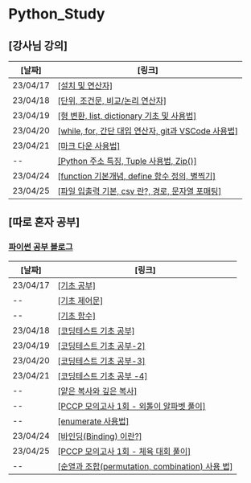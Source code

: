 # Python_Study

## [강사님 강의]   
[날짜] | [링크]
--------|------ 
23/04/17 | [[설치 및 연산자]](teacher_study/20230417.md)
23/04/18 | [[단위, 조건문, 비교/논리 연산자]](teacher_study/20230418.md)  
23/04/19 | [[형 변환, list, dictionary 기초 및 사용법]](teacher_study/20230419.md)
23/04/20 | [[while, for, 간단 대입 연산자, git과 VSCode 사용법]](teacher_study/20230420.md)
23/04/21 | [[마크 다운 사용법]](teacher_study/markdown_Edit.md)
--       | [[Python 주소 특징, Tuple 사용법, Zip()]](teacher_study/20230421.md)
23/04/24 | [[function 기본개념, define 함수 정의, 별찍기]](teacher_study/20230424.md)
23/04/25 | [[파일 입출력 기본, csv 란?, 경로, 문자열 포매팅]](teacher_study/20230425.md)
 
  
## [따로 혼자 공부]
### [파이썬 공부 블로그](https://velog.io/@wonjun12/series/%EC%9D%B8%EA%B3%B5%EC%A7%80%EB%8A%A5-%EA%B0%9C%EB%B0%9C-Python-%EA%B3%B5%EB%B6%80)
[날짜] | [링크]
-------|-------
23/04/17 |[[기초 공부]](https://velog.io/@wonjun12/%EC%9D%B8%EA%B3%B5%EC%A7%80%EB%8A%A5-%EA%B0%9C%EB%B0%9C-Python-%EA%B3%B5%EB%B6%80)
 -- |[[기초 제어문]](https://velog.io/@wonjun12/%EC%9D%B8%EA%B3%B5%EC%A7%80%EB%8A%A5-Python-%EA%B8%B0%EC%B4%88-%EC%A0%9C%EC%96%B4%EB%AC%B8)
 -- | [[기초 함수]](https://velog.io/@wonjun12/%EC%9D%B8%EA%B3%B5%EC%A7%80%EB%8A%A5-Python-%EA%B8%B0%EC%B4%88-%ED%95%A8%EC%88%98-%EB%B3%80%EC%88%98)
 23/04/18 | [[코딩테스트 기초 공부]](https://velog.io/@wonjun12/230418-Python-%EC%95%8C%EA%B3%A0%EB%A6%AC%EC%A6%98-%EA%B3%B5%EB%B6%80)
 23/04/19 | [[코딩테스트 기초 공부-2]](https://velog.io/@wonjun12/230419-Python-%EC%95%8C%EA%B3%A0%EB%A6%AC%EC%A6%98-%EA%B3%B5%EB%B6%80)
 23/04/20 | [[코딩테스트 기초 공부-3]](https://velog.io/@wonjun12/230420-Python-%EC%95%8C%EA%B3%A0%EB%A6%AC%EC%A6%98-%EA%B3%B5%EB%B6%80)
 23/04/21 | [[코딩테스트 기초 공부 -4]](https://velog.io/@wonjun12/%ED%94%84%EB%A1%9C%EA%B7%B8%EB%9E%98%EB%A8%B8%EC%8A%A4-230421-Python-%EA%B8%B0%EC%B4%88-%EC%BD%94%EB%94%A9%ED%85%8C%EC%8A%A4%ED%8A%B8-%EA%B3%B5%EB%B6%80)
 -- | [[얕은 복사와 깊은 복사]](https://velog.io/@wonjun12/%EC%96%95%EC%9D%80-%EB%B3%B5%EC%82%ACShallow-Copy%EC%99%80-%EA%B9%8A%EC%9D%80-%EB%B3%B5%EC%82%ACDeep-Copy)
  -- | [[PCCP 모의고사 1회 - 외톨이 알파벳 풀이]](https://velog.io/@wonjun12/%ED%94%84%EB%A1%9C%EA%B7%B8%EB%9E%98%EB%A8%B8%EC%8A%A4-PCCP-%EB%AA%A8%EC%9D%98%EA%B3%A0%EC%82%AC-1%ED%9A%8C-%EC%99%B8%ED%86%A8%EC%9D%B4-%EC%95%8C%ED%8C%8C%EB%B2%B3)
 -- | [[enumerate 사용법]](https://velog.io/@wonjun12/enumerate-%EC%82%AC%EC%9A%A9-%EB%B2%95#%EC%9A%B0%EC%84%A0-%EA%B8%B0%EC%A1%B4-for%EC%9D%98-%EC%82%AC%EC%9A%A9%EB%B2%95)
 23/04/24 | [[바인딩(Binding) 이란?]](https://velog.io/@wonjun12/%EB%B0%94%EC%9D%B8%EB%94%A9)
 23/04/25 | [[PCCP 모의고사 1회 - 체육 대회 풀이]](https://velog.io/@wonjun12/%ED%94%84%EB%A1%9C%EA%B7%B8%EB%9E%98%EB%A8%B8%EC%8A%A4-PCCP-%EB%AA%A8%EC%9D%98%EA%B3%A0%EC%82%AC-1%ED%9A%8C-%EC%B2%B4%EC%9C%A1-%EB%8C%80%ED%9A%8C)
-- | [[순열과 조합(permutation, combination) 사용 법]](https://velog.io/@wonjun12/%EC%88%9C%EC%97%B4%EA%B3%BC-%EC%A1%B0%ED%95%A9-permutation-combination)
 